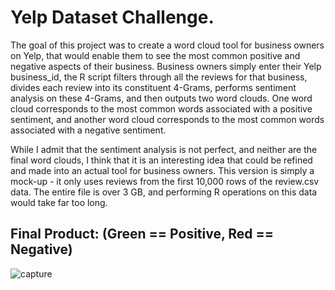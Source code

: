 
# Yelp Dataset Challenge.

The goal of this project was to create a word cloud tool for business owners on Yelp, that would enable them to see the most common positive and negative aspects of their business.  Business owners simply enter their Yelp business_id, the R script filters through all the reviews for that business, divides each review into its constituent 4-Grams, performs sentiment analysis on these 4-Grams, and then outputs two word clouds.  One word cloud corresponds to the most common words associated with a positive sentiment, and another word cloud corresponds to the most common words associated with a negative sentiment.  

While I admit that the sentiment analysis is not perfect, and neither are the final word clouds, I think that it is an interesting idea that could be refined and made into an actual tool for business owners. This version is simply a mock-up - it only uses reviews from the first 10,000 rows of the review.csv data. The entire file is over 3 GB, and performing R operations on this data would take far too long. 

## Final Product: (Green == Positive, Red == Negative)
![capture](https://user-images.githubusercontent.com/19980155/34216604-ca16098a-e576-11e7-8407-3cf4af3119ad.PNG)
